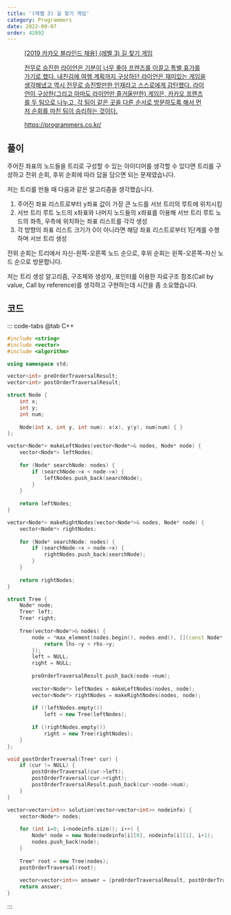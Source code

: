 ```yaml
---
title: '(레벨 3) 길 찾기 게임'
category: Programmers
date: 2022-09-07
order: 42892
---
```


<figure class="opengraph"><a href="https://programmers.co.kr/learn/courses/30/lessons/42892" data-source-url="https://programmers.co.kr/learn/courses/30/lessons/42892">
<div class="og-image" style="background-image: url('https://drive.google.com/uc?export=view&id=1J7HqHQeh0rWbRtmHtU9-1E36gTRhJX8N');"></div>
<div class="og-text">
<p class="og-title">[2019 카카오 블라인드 채용] (레벨 3) 길 찾기 게임</p>
<p class="og-desc">전무로 승진한 라이언은 기분이 너무 좋아 프렌즈를 이끌고 특별 휴가를 가기로 했다.
내친김에 여행 계획까지 구상하던 라이언은 재미있는 게임을 생각해냈고 역시 전무로 승진할만한 인재라고 스스로에게 감탄했다.
라이언이 구상한(그리고 아마도 라이언만 즐거울만한) 게임은, 카카오 프렌즈를 두 팀으로 나누고, 각 팀이 같은 곳을 다른 순서로 방문하도록 해서 먼저 순회를 마친 팀이 승리하는 것이다.</p>
<p class="og-host">https://programmers.co.kr/</p></div></a></figure>

## 풀이
주어진 좌표의 노드들을 트리로 구성할 수 있는 아이디어를 생각할 수 있다면 트리를 구성하고 전위 순회, 후위 순회에 따라 답을 담으면 되는 문제였습니다.

저는 트리를 만들 때 다음과 같은 알고리즘을 생각했습니다.
1. 주어진 좌표 리스트로부터 y좌표 값이 가장 큰 노드를 서브 트리의 루트에 위치시킴
2. 서브 트리 루트 노드의 x좌표와 나머지 노드들의 x좌표를 이용해 서브 트리 루트 노드의 좌측, 우측에 위치하는 좌표 리스트를 각각 생성
3. 각 방향의 좌표 리스트 크기가 0이 아니라면 해당 좌표 리스트로부터 1단계를 수행하며 서브 트리 생성

전위 순회는 트리에서 자신-왼쪽-오른쪽 노드 순으로, 후위 순회는 왼쪽-오른쪽-자신 노드 순으로 방문합니다.

저는 트리 생성 알고리즘, 구조체와 생성자, 포인터를 이용한 자료구조 참조(Call by value, Call by reference)를 생각하고 구현하는데 시간을 좀 소요했습니다.

## 코드
::: code-tabs
@tab C++
```cpp
#include <string>
#include <vector>
#include <algorithm>

using namespace std;

vector<int> preOrderTraversalResult;
vector<int> postOrderTraversalResult;

struct Node {
    int x;
    int y;
    int num;
    
    Node(int x, int y, int num): x(x), y(y), num(num) { }
};

vector<Node*> makeLeftNodes(vector<Node*>& nodes, Node* node) {
    vector<Node*> leftNodes;
    
    for (Node* searchNode: nodes) {
        if (searchNode->x < node->x) {
            leftNodes.push_back(searchNode);
        }
    }
    
    return leftNodes;
}

vector<Node*> makeRightNodes(vector<Node*>& nodes, Node* node) {
    vector<Node*> rightNodes;
    
    for (Node* searchNode: nodes) {
        if (searchNode->x > node->x) {
            rightNodes.push_back(searchNode);
        }
    }
    
    return rightNodes;
}

struct Tree {
    Node* node;
    Tree* left;
    Tree* right;
    
    Tree(vector<Node*>& nodes) {
        node = *max_element(nodes.begin(), nodes.end(), [](const Node* lhs, const Node* rhs) {
            return lhs->y < rhs->y;
        });
        left = NULL;
        right = NULL;
        
        preOrderTraversalResult.push_back(node->num);
        
        vector<Node*> leftNodes = makeLeftNodes(nodes, node);
        vector<Node*> rightNodes = makeRightNodes(nodes, node);
        
        if (!leftNodes.empty())
            left = new Tree(leftNodes);
    
        if (!rightNodes.empty())
            right = new Tree(rightNodes);
    }
};

void postOrderTraversal(Tree* cur) {
    if (cur != NULL) {
        postOrderTraversal(cur->left);
        postOrderTraversal(cur->right);
        postOrderTraversalResult.push_back(cur->node->num);
    }
}

vector<vector<int>> solution(vector<vector<int>> nodeinfo) {
    vector<Node*> nodes;
    
    for (int i=0; i<nodeinfo.size(); i++) {
        Node* node = new Node(nodeinfo[i][0], nodeinfo[i][1], i+1);
        nodes.push_back(node);
    }
    
    Tree* root = new Tree(nodes);
    postOrderTraversal(root);
    
    vector<vector<int>> answer = {preOrderTraversalResult, postOrderTraversalResult};
    return answer;
}
```
:::

